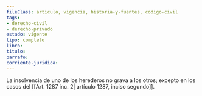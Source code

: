 ```yaml
---
fileClass: articulo, vigencia, historia-y-fuentes, codigo-civil
tags:
- derecho-civil
- derecho-privado
estado: vigente
tipo: completo
libro:
titulo:
parrafo:
corriente-juridica:
---
```

La insolvencia de uno de los herederos no grava a los otros; excepto en los casos del [[Art. 1287 inc. 2| artículo 1287, inciso segundo]].
